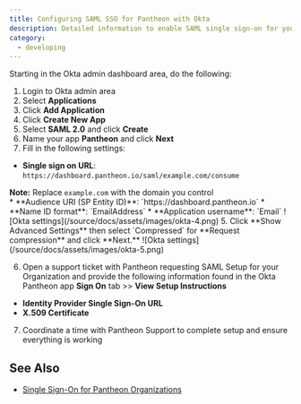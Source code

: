 ```yaml
---
title: Configuring SAML SSO for Pantheon with Okta
description: Detailed information to enable SAML single sign-on for your organization with Okta.
category:
  - developing
---
```


Starting in the Okta admin dashboard area, do the following:

1. Login to Okta admin area
2. Select **Applications**
3. Click **Add Application**
4. Click **Create New App**
2. Select **SAML 2.0** and click **Create**
3. Name your app **Pantheon** and click **Next**
4. Fill in the following settings:
  * **Single sign on URL**: `https://dashboard.pantheon.io/saml/example.com/consume`
  <div class="alert alert-warning" role="alert"> <strong>Note:</strong>  Replace <code>example.com</code> with the domain you control</div>
  * **Audience URI (SP Entity ID)**: `https://dashboard.pantheon.io`
  * **Name ID format**: `EmailAddress`
  * **Application username**: `Email`
  ![Okta settings](/source/docs/assets/images/okta-4.png)
5.  Click **Show Advanced Settings** then select `Compressed` for **Request compression** and click **Next.**
 ![Okta settings](/source/docs/assets/images/okta-5.png)

6. Open a support ticket with Pantheon requesting SAML Setup for your Organization and provide the following information found in the Okta Pantheon app **Sign On** tab >> **View Setup Instructions**
 * **Identity Provider Single Sign-On URL**
 * **X.509 Certificate**


7. Coordinate a time with Pantheon Support to complete setup and ensure everything is working

## See Also
* [Single Sign-On for Pantheon Organizations](/docs/articles/organizations/saml-for-orgs/)
